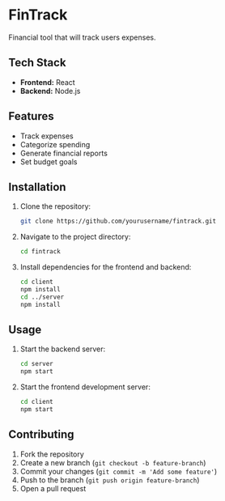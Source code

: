 # FinTrack
Financial tool that will track users expenses.


## Tech Stack
- **Frontend:** React
- **Backend:** Node.js

## Features
- Track expenses
- Categorize spending
- Generate financial reports
- Set budget goals

## Installation
1. Clone the repository:
    ```bash
    git clone https://github.com/yourusername/fintrack.git
    ```
2. Navigate to the project directory:
    ```bash
    cd fintrack
    ```
3. Install dependencies for the frontend and backend:
    ```bash
    cd client
    npm install
    cd ../server
    npm install
    ```

## Usage
1. Start the backend server:
    ```bash
    cd server
    npm start
    ```
2. Start the frontend development server:
    ```bash
    cd client
    npm start
    ```

## Contributing
1. Fork the repository
2. Create a new branch (`git checkout -b feature-branch`)
3. Commit your changes (`git commit -m 'Add some feature'`)
4. Push to the branch (`git push origin feature-branch`)
5. Open a pull request

